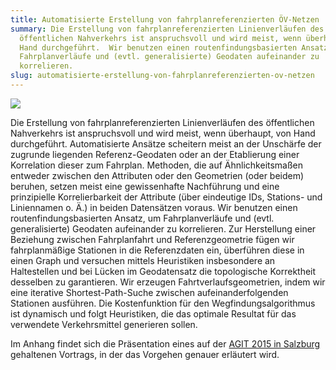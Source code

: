 ```yaml
---
title: Automatisierte Erstellung von fahrplanreferenzierten ÖV-Netzen
summary: Die Erstellung von fahrplanreferenzierten Linienverläufen des
  öffentlichen Nahverkehrs ist anspruchsvoll und wird meist, wenn überhaupt, von
  Hand durchgeführt.  Wir benutzen einen routenfindungsbasierten Ansatz, um
  Fahrplanverläufe und (evtl. generalisierte) Geodaten aufeinander zu
  korrelieren.
slug: automatisierte-erstellung-von-fahrplanreferenzierten-ov-netzen
---
```

![](/images/blog/automatisierte-erstellung-von-fahrplanreferenzierten-ov-netzen/genf_small_0.png)

Die Erstellung von fahrplanreferenzierten Linienverläufen des öffentlichen Nahverkehrs ist anspruchsvoll und wird meist, wenn überhaupt, von Hand durchgeführt. Automatisierte Ansätze scheitern meist an der Unschärfe der zugrunde liegenden Referenz-Geodaten oder an der Etablierung einer Korrelation dieser zum Fahrplan. Methoden, die auf Ähnlichkeitsmaßen entweder zwischen den Attributen oder den Geometrien (oder beidem) beruhen, setzen meist eine gewissenhafte Nachführung und eine prinzipielle Korrelierbarkeit der Attribute (über eindeutige IDs, Stations- und Liniennamen o. Ä.) in beiden Datensätzen voraus. Wir benutzen einen routenfindungsbasierten Ansatz, um Fahrplanverläufe und (evtl. generalisierte) Geodaten aufeinander zu korrelieren. Zur Herstellung einer Beziehung zwischen Fahrplanfahrt und Referenzgeometrie fügen wir fahrplanmäßige Stationen in die Referenzdaten ein, überführen diese in einen Graph und versuchen mittels Heuristiken insbesondere an Haltestellen und bei Lücken im Geodatensatz die topologische Korrektheit desselben zu garantieren. Wir erzeugen Fahrtverlaufsgeometrien, indem wir eine iterative Shortest-Path-Suche zwischen aufeinanderfolgenden Stationen ausführen. Die Kostenfunktion für den Wegfindungsalgorithmus ist dynamisch und folgt Heuristiken, die das optimale Resultat für das verwendete Verkehrsmittel generieren sollen.

Im Anhang findet sich die Präsentation eines auf der [AGIT 2015 in Salzburg](http://www.agit.at/) gehaltenen Vortrags, in der das Vorgehen genauer erläutert wird.